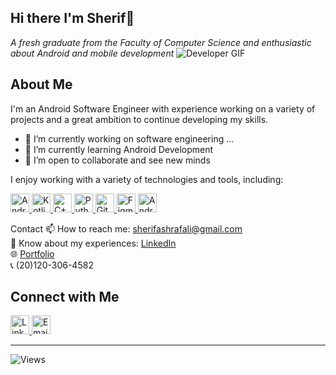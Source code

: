 
## Hi there I'm Sherif👋
*A fresh graduate from the Faculty of Computer Science and enthusiastic about Android and mobile development*
![Developer GIF](https://media.giphy.com/media/qgQUggAC3Pfv687qPC/giphy.gif)
## About Me
I'm an Android Software Engineer with experience working on a variety of projects and a great ambition to continue developing my skills.
- 🔭 I’m currently working on software engineering ...
- 🌱 I’m currently learning Android Development
- 👯 I’m open to collaborate and see new minds

I enjoy working with a variety of technologies and tools, including:

<p align="left">
  <a href="https://developer.android.com/studio" target="_blank">
    <img src="https://cdn.jsdelivr.net/gh/devicons/devicon@latest/icons/androidstudio/androidstudio-original.svg"(https://github.com/user-attachments/assets/52d4f972-466f-45b8-998c-e141165eabe0)
"(https://github.com/user-attachments/assets/29d476f8-9b42-4484-b573-f69e531a3644)" alt="Android Studio" height="30" width="30"/>
  </a>
 <a href="https://kotlinlang.org/" target="_blank">
    <img src="https://cdn.jsdelivr.net/gh/devicons/devicon@latest/icons/kotlin/kotlin-original.svg" alt="Kotlin" height="30" width="30"/>
  </a>
  <a href="https://isocpp.org/" target="_blank">
    <img src="https://cdn.jsdelivr.net/gh/devicons/devicon@latest/icons/cplusplus/cplusplus-original.svg" alt="C++" height="30" width="30"/>
  </a>
  <a href="https://www.python.org/" target="_blank">
    <img src="https://cdn.jsdelivr.net/gh/devicons/devicon@latest/icons/python/python-original.svg" alt="Python" height="30" width="30"/>
  </a>
  <a href="https://git-scm.com/" target="_blank">
    <img src="https://cdn.jsdelivr.net/gh/devicons/devicon@latest/icons/git/git-original.svg" alt="Git" height="30" width="30"/>
  </a>
  <a href="https://www.figma.com/" target="_blank">
    <img src="https://cdn.jsdelivr.net/gh/devicons/devicon@latest/icons/figma/figma-original.svg" alt="Figma" height="30" width="30"/>
  </a>
  <a href="https://www.android.com/" target="_blank">
    <img src="https://cdn.jsdelivr.net/gh/devicons/devicon@latest/icons/android/android-original-wordmark.svg" alt="Android" height="30" width="30"/>
  </a>
</p>

Contact
📫 How to reach me: [sherifashrafali@gmail.com](mailto:sherifashrafali@gmail.com)  
📄 Know about my experiences: [LinkedIn](https://www.linkedin.com/in/cherif-ashraf)  
🌐 [Portfolio](http://sherifashrafportofolio.000webhostapp.com)  
📞 (20)120-306-4582
## Connect with Me

<a href="https://www.linkedin.com/in/cherif-ashraf" target="_blank">
  <img src="https://cdn.jsdelivr.net/npm/simple-icons@v5/icons/linkedin.svg" alt="LinkedIn" height="30" width="30"/>
</a>
<a href="mailto:sherifashrafali@gmail.com" target="_blank">
  <img src="https://cdn.jsdelivr.net/npm/simple-icons@v5/icons/gmail.svg" alt="Email" height="30" width="30"/>
</a>

---

![Views](https://komarev.com/ghpvc/?username=sherifashraf&color=blue)
